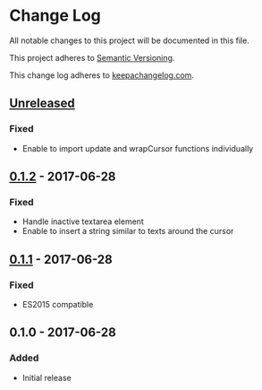 # Change Log

All notable changes to this project will be documented in this file.

This project adheres to [Semantic Versioning](http://semver.org/).

This change log adheres to [keepachangelog.com](http://keepachangelog.com).

## [Unreleased]
### Fixed
- Enable to import update and wrapCursor functions individually

## [0.1.2] - 2017-06-28
### Fixed
- Handle inactive textarea element
- Enable to insert a string similar to texts around the cursor

## [0.1.1] - 2017-06-28
### Fixed
- ES2015 compatible

## 0.1.0 - 2017-06-28
### Added
- Initial release

[Unreleased]: https://github.com/yuku-t/undate/compare/v0.1.2...HEAD
[0.1.2]: https://github.com/yuku-t/undate/compare/v0.1.1...v0.1.2
[0.1.1]: https://github.com/yuku-t/undate/compare/v0.1.0...v0.1.1
